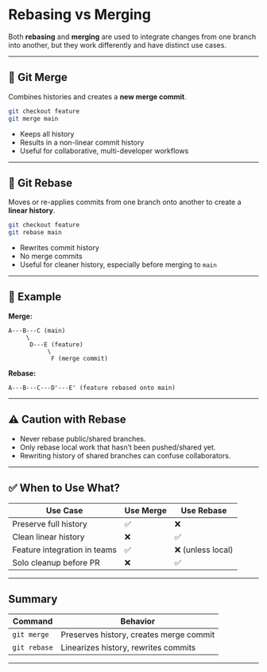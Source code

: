 # Rebasing vs Merging

Both **rebasing** and **merging** are used to integrate changes from one branch into another, but they work differently and have distinct use cases.

---

## 🔀 Git Merge

Combines histories and creates a **new merge commit**.

```bash
git checkout feature
git merge main
```

- Keeps all history
- Results in a non-linear commit history
- Useful for collaborative, multi-developer workflows

---

## 📐 Git Rebase

Moves or re-applies commits from one branch onto another to create a **linear history**.

```bash
git checkout feature
git rebase main
```

- Rewrites commit history
- No merge commits
- Useful for cleaner history, especially before merging to `main`

---

## 🧪 Example

**Merge:**

```
A---B---C (main)
     \
      D---E (feature)
           \
            F (merge commit)
```

**Rebase:**

```
A---B---C---D'---E' (feature rebased onto main)
```

---

## ⚠️ Caution with Rebase

- Never rebase public/shared branches.
- Only rebase local work that hasn’t been pushed/shared yet.
- Rewriting history of shared branches can confuse collaborators.

---

## ✅ When to Use What?

| Use Case                        | Use Merge       | Use Rebase       |
|---------------------------------|------------------|------------------|
| Preserve full history           | ✅               | ❌               |
| Clean linear history            | ❌               | ✅               |
| Feature integration in teams    | ✅               | ❌ (unless local)|
| Solo cleanup before PR          | ❌               | ✅               |

---

## Summary

| Command        | Behavior                            |
|----------------|--------------------------------------|
| `git merge`    | Preserves history, creates merge commit |
| `git rebase`   | Linearizes history, rewrites commits     |

---
